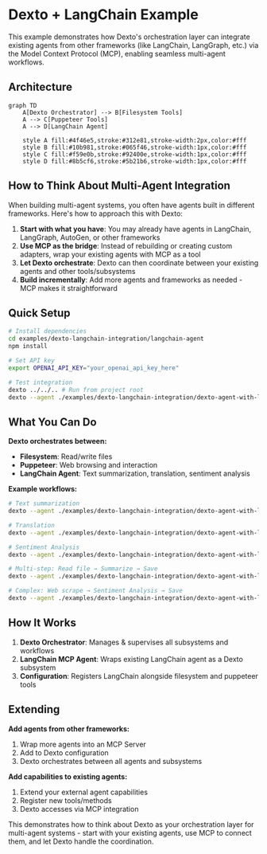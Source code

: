 # Dexto + LangChain Example

This example demonstrates how Dexto's orchestration layer can integrate existing agents from other frameworks (like LangChain, LangGraph, etc.) via the Model Context Protocol (MCP), enabling seamless multi-agent workflows.

## Architecture

```mermaid
graph TD
    A[Dexto Orchestrator] --> B[Filesystem Tools]
    A --> C[Puppeteer Tools]
    A --> D[LangChain Agent]
    
    style A fill:#4f46e5,stroke:#312e81,stroke-width:2px,color:#fff
    style B fill:#10b981,stroke:#065f46,stroke-width:1px,color:#fff
    style C fill:#f59e0b,stroke:#92400e,stroke-width:1px,color:#fff
    style D fill:#8b5cf6,stroke:#5b21b6,stroke-width:1px,color:#fff
```

## How to Think About Multi-Agent Integration

When building multi-agent systems, you often have agents built in different frameworks. Here's how to approach this with Dexto:

1. **Start with what you have**: You may already have agents in LangChain, LangGraph, AutoGen, or other frameworks
2. **Use MCP as the bridge**: Instead of rebuilding or creating custom adapters, wrap your existing agents with MCP as a tool
3. **Let Dexto orchestrate**: Dexto can then coordinate between your existing agents and other tools/subsystems
4. **Build incrementally**: Add more agents and frameworks as needed - MCP makes it straightforward

## Quick Setup

```bash
# Install dependencies
cd examples/dexto-langchain-integration/langchain-agent
npm install

# Set API key
export OPENAI_API_KEY="your_openai_api_key_here"

# Test integration
dexto ../../.. # Run from project root
dexto --agent ./examples/dexto-langchain-integration/dexto-agent-with-langchain.yml "Analyze the sentiment of this review: 'I absolutely love this product! The quality is amazing and the customer service was outstanding. Best purchase I've made this year.'"
```

## What You Can Do

**Dexto orchestrates between:**
- **Filesystem**: Read/write files
- **Puppeteer**: Web browsing and interaction
- **LangChain Agent**: Text summarization, translation, sentiment analysis

**Example workflows:**
```bash
# Text summarization
dexto --agent ./examples/dexto-langchain-integration/dexto-agent-with-langchain.yml "Summarize this article: Artificial intelligence has transformed how we work, with tools like ChatGPT and GitHub Copilot becoming essential for developers. These AI assistants help write code, debug issues, and even design entire applications. The impact extends beyond coding - AI is reshaping customer service, content creation, and decision-making processes across industries."

# Translation
dexto --agent ./examples/dexto-langchain-integration/dexto-agent-with-langchain.yml "Translate this text to Spanish: The weather is beautiful today and I'm going to the park to enjoy the sunshine."

# Sentiment Analysis
dexto --agent ./examples/dexto-langchain-integration/dexto-agent-with-langchain.yml "Analyze the sentiment of this customer review: 'I absolutely love this product! The quality is amazing and the customer service was outstanding. Best purchase I've made this year.'"

# Multi-step: Read file → Summarize → Save
dexto --agent ./examples/dexto-langchain-integration/dexto-agent-with-langchain.yml "Read README.md, summarize it, save the summary"

# Complex: Web scrape → Sentiment Analysis → Save
dexto --agent ./examples/dexto-langchain-integration/dexto-agent-with-langchain.yml "Search for customer reviews about our product, analyze the sentiment, save as sentiment_report.md"
```

## How It Works

1. **Dexto Orchestrator**: Manages & supervises all subsystems and workflows
2. **LangChain MCP Agent**: Wraps existing LangChain agent as a Dexto subsystem
3. **Configuration**: Registers LangChain alongside filesystem and puppeteer tools

## Extending

**Add agents from other frameworks:**
1. Wrap more agents into an MCP Server
2. Add to Dexto configuration
3. Dexto orchestrates between all agents and subsystems

**Add capabilities to existing agents:**
1. Extend your external agent capabilities
2. Register new tools/methods
3. Dexto accesses via MCP integration

This demonstrates how to think about Dexto as your orchestration layer for multi-agent systems - start with your existing agents, use MCP to connect them, and let Dexto handle the coordination.

